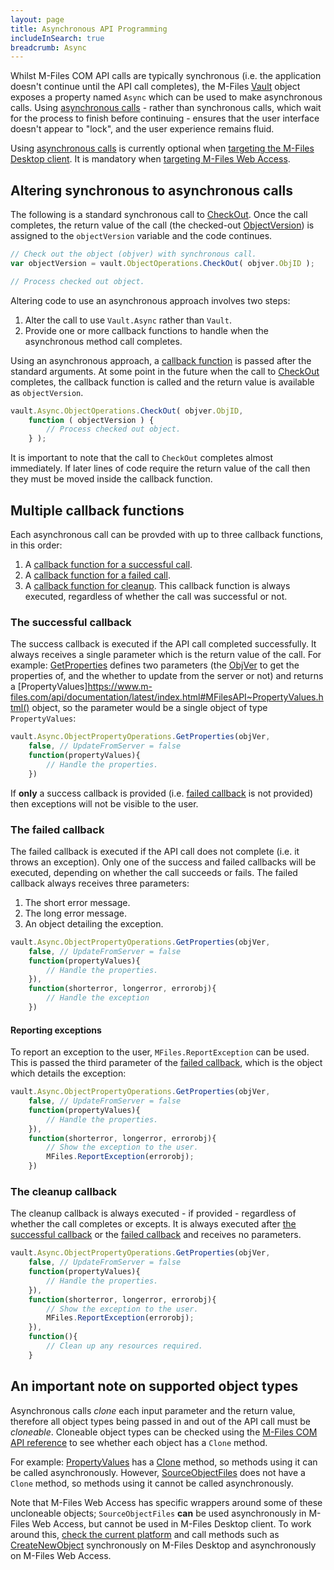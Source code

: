 ```yaml
---
layout: page
title: Asynchronous API Programming
includeInSearch: true
breadcrumb: Async
---
```


Whilst M-Files COM API calls are typically synchronous (i.e. the application doesn't continue until the API call completes), the M-Files [Vault](https://www.m-files.com/api/documentation/latest/index.html#MFilesAPI~Vault.html) object exposes a property named `Async` which can be used to make asynchronous calls.  Using [asynchronous calls](Asynchronous-API-Programming) - rather than synchronous calls, which wait for the process to finish before continuing - ensures that the user interface doesn't appear to "lock", and the user experience remains fluid.

<p class="note">Using <a href="Asynchronous-API-Programming">asynchronous calls</a> is currently optional when <a href="Platform-Targeting/#the-m-files-desktop-client">targeting the M-Files Desktop client</a>.  It is mandatory when <a href="Platform-Targeting/#m-files-web-access">targeting M-Files Web Access</a>.</p>

## Altering synchronous to asynchronous calls

The following is a standard synchronous call to [CheckOut](https://www.m-files.com/api/documentation/latest/index.html#MFilesAPI~VaultObjectOperations~CheckOut.html).  Once the call completes, the return value of the call (the checked-out [ObjectVersion](https://www.m-files.com/api/documentation/latest/index.html#MFilesAPI~ObjectVersion.html)) is assigned to the `objectVersion` variable and the code continues.

```javascript
// Check out the object (objver) with synchronous call.
var objectVersion = vault.ObjectOperations.CheckOut( objver.ObjID );

// Process checked out object.
```

Altering code to use an asynchronous approach involves two steps:

1. Alter the call to use `Vault.Async` rather than `Vault`.
2. Provide one or more callback functions to handle when the asynchronous method call completes.

Using an asynchronous approach, a [callback function](https://en.wikipedia.org/wiki/Callback_%28computer_programming%29#JavaScript) is passed after the standard arguments.  At some point in the future when the call to [CheckOut](https://www.m-files.com/api/documentation/latest/index.html#MFilesAPI~VaultObjectOperations~CheckOut.html) completes, the callback function is called and the return value is available as `objectVersion`.

```javascript
vault.Async.ObjectOperations.CheckOut( objver.ObjID,      
	function ( objectVersion ) {
		// Process checked out object.
	} );
```

<p class="note">It is important to note that the call to <code class="highlighter-rouge">CheckOut</code> completes almost immediately.  If later lines of code require the return value of the call then they must be moved inside the callback function.</p>

## Multiple callback functions

Each asynchronous call can be provded with up to three callback functions, in this order:

1. A [callback function for a successful call](#the-successful-callback).
2. A [callback function for a failed call](#the-failed-callback).
3. A [callback function for cleanup](#the-cleanup-callback).  This callback function is always executed, regardless of whether the call was successful or not.

### The successful callback

The success callback is executed if the API call completed successfully.  It always receives a single parameter which is the return value of the call.  For example: [GetProperties](https://www.m-files.com/api/documentation/latest/index.html#MFilesAPI~VaultObjectPropertyOperations~GetProperties.html) defines two parameters (the [ObjVer](https://www.m-files.com/api/documentation/latest/MFilesAPI~ObjVer.html) to get the properties of, and the whether to update from the server or not) and returns a [PropertyValues]https://www.m-files.com/api/documentation/latest/index.html#MFilesAPI~PropertyValues.html() object, so the parameter would be a single object of type `PropertyValues`:

```javascript
vault.Async.ObjectPropertyOperations.GetProperties(objVer, 
	false, // UpdateFromServer = false
	function(propertyValues){
		// Handle the properties.
	})
```

<p class="note">If <strong>only</strong> a success callback is provided (i.e. <a href="#the-failed-callback">failed callback</a> is not provided) then exceptions will not be visible to the user.</p>

### The failed callback

The failed callback is executed if the API call does not complete (i.e. it throws an exception).  Only one of the success and failed callbacks will be executed, depending on whether the call succeeds or fails.  The failed callback always receives three parameters:

1. The short error message.
2. The long error message.
3. An object detailing the exception.

```javascript
vault.Async.ObjectPropertyOperations.GetProperties(objVer, 
	false, // UpdateFromServer = false
	function(propertyValues){
		// Handle the properties.
	}),
	function(shorterror, longerror, errorobj){
		// Handle the exception
	})
```

#### Reporting exceptions

To report an exception to the user, `MFiles.ReportException` can be used.  This is passed the third parameter of the [failed callback](#the-failed-callback), which is the object which details the exception:

```javascript
vault.Async.ObjectPropertyOperations.GetProperties(objVer, 
	false, // UpdateFromServer = false
	function(propertyValues){
		// Handle the properties.
	}),
	function(shorterror, longerror, errorobj){
		// Show the exception to the user.
		MFiles.ReportException(errorobj);
	})
```

### The cleanup callback

The cleanup callback is always executed - if provided - regardless of whether the call completes or excepts.  It is always executed after [the successful callback](the-successful-callback) or the [failed callback](#the-failed-callback) and receives no parameters.

```javascript
vault.Async.ObjectPropertyOperations.GetProperties(objVer, 
	false, // UpdateFromServer = false
	function(propertyValues){
		// Handle the properties.
	}),
	function(shorterror, longerror, errorobj){
		// Show the exception to the user.
		MFiles.ReportException(errorobj);
	}),
	function(){
		// Clean up any resources required.
	}
```

## An important note on supported object types

Asynchronous calls *clone* each input parameter and the return value, therefore all object types being passed in and out of the API call must be *cloneable*.  Cloneable object types can be checked using the [M-Files COM API reference](https://www.m-files.com/api/documentation/latest/index.html) to see whether each object has a `Clone` method.

For example: [PropertyValues](https://www.m-files.com/api/documentation/latest/index.html#MFilesAPI~PropertyValues.html) has a [Clone](https://www.m-files.com/api/documentation/latest/index.html#MFilesAPI~PropertyValues~Clone.html) method, so methods using it can be called asynchronously.  However, [SourceObjectFiles](https://www.m-files.com/api/documentation/latest/index.html#MFilesAPI~SourceObjectFiles.html) does not have a `Clone` method, so methods using it cannot be called asynchronously.

<p class="note">Note that M-Files Web Access has specific wrappers around some of these uncloneable objects; <code class="highlighter-rouge">SourceObjectFiles</code> <b>can</b> be used asynchronously in M-Files Web Access, but cannot be used in M-Files Desktop client.  To work around this, <a href="{{ site.baseurl }}/Frameworks/User-Interface-Extensibility-Framework/Development-Practices/Platform-Targeting/#checking-the-current-platform">check the current platform</a> and call methods such as <a href="https://www.m-files.com/api/documentation/latest/index.html#MFilesAPI~VaultObjectOperations~CreateNewObject.html">CreateNewObject</a> synchronously on M-Files Desktop and asynchronously on M-Files Web Access.</p>